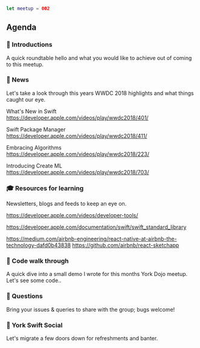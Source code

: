 ```swift

let meetup = 002

```

## Agenda 

### 🖖 Introductions

A quick roundtable hello and what you would like to achieve out of coming to this meetup.

### 📢 News

Let's take a look through this years WWDC 2018 highlights and what things caught our eye.


What's New in Swift
https://developer.apple.com/videos/play/wwdc2018/401/

Swift Package Manager
https://developer.apple.com/videos/play/wwdc2018/411/

Embracing Algorithms
https://developer.apple.com/videos/play/wwdc2018/223/

Introducing Create ML
https://developer.apple.com/videos/play/wwdc2018/703/


### 🎓 Resources for learning

Newsletters, blogs and feeds to keep an eye on.

https://developer.apple.com/videos/developer-tools/

https://developer.apple.com/documentation/swift/swift_standard_library

https://medium.com/airbnb-engineering/react-native-at-airbnb-the-technology-dafd0b43838
https://github.com/airbnb/react-sketchapp


### 🚀 Code walk through

A quick dive into a small demo I wrote for this months York Dojo meetup. Let's see some code..

### 🙋 Questions

Bring your issues & queries to share with the group; bugs welcome!

### 🍻 York Swift Social 

Let's migrate a few doors down for refreshments and banter. 
